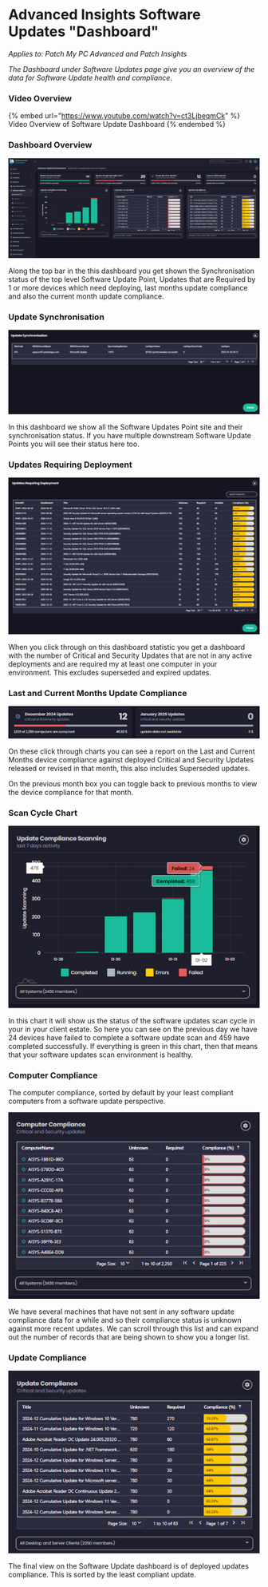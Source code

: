 # Advanced Insights Software Updates "Dashboard"

_Applies to: Patch My PC Advanced and Patch Insights_

_The Dashboard under Software Updates page give you an overview of the data for Software Update health and compliance._

### Video Overview

{% embed url="https://www.youtube.com/watch?v=ct3LjbeqmCk" %}
Video Overview of Software Update Dashboard
{% endembed %}

### Dashboard Overview

![](/_images/image-(292).png "")

Along the top bar in the this dashboard you get shown the Synchronisation status of the top level Software Update Point, Updates that are Required by 1 or more devices which need deploying, last months update compliance and also the current month update compliance.

### Update Synchronisation

![](/_images/image-(293).png "")

In this dashboard we show all the Software Updates Point site and their synchronisation status.  If you have multiple downstream Software Update Points you will see their status here too.

### Updates Requiring Deployment

![](/_images/image-(294).png "")

When you click through on this dashboard statistic you get a dashboard with the number of Critical and Security Updates that are not in any active deployments and are required my at least one computer in your environment.  This excludes superseded and expired updates.

### Last and Current Months Update Compliance

![](/_images/image-(295).png "")

On these click through charts you can see a report on the Last and Current Months device compliance against deployed Critical and Security Updates released or revised in that month, this also includes Superseded updates.

On the previous month box you can toggle back to previous months to view the device compliance for that month.

### Scan Cycle Chart

![](/_images/image-(297).png "")

In this chart it will show us the status of the software updates scan cycle in your in your client estate. So here you can see on the previous day we have 24 devices have failed to complete a software update scan and 459 have completed successfully. If everything is green in this chart, then that means that your software updates scan environment is healthy.

### Computer Compliance

The computer compliance, sorted by default by your least compliant computers from a software update perspective.&#x20;

![](/_images/image-(298).png "")

We have several machines that have not sent in any software update compliance data for a while and so their compliance status is unknown against more recent updates. We can scroll through this list and can expand out the number of records that are being shown to show you a longer list.

### Update Compliance

![](/_images/image-(301).png "")

The final view on the Software Update dashboard is of deployed updates compliance.  This is sorted by the least compliant update.

